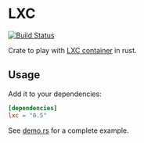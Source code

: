 # LXC

[![Build Status](https://gitlab.com/sanpi/lxc-rs/badges/main/pipeline.svg)](https://gitlab.com/sanpi/lxc-rs/commits/main)

Crate to play with [LXC container](https://linuxcontainers.org/lxc/) in rust.

## Usage

Add it to your dependencies:

```toml
[dependencies]
lxc = "0.5"
```

See [demo.rs](examples/demo.rs) for a complete example.

